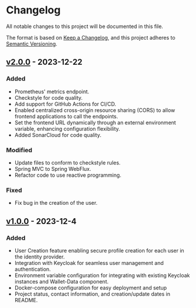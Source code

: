 # Changelog
All notable changes to this project will be documented in this file.

The format is based on [Keep a Changelog](https://keepachangelog.com/en/1.0.0/),
and this project adheres to [Semantic Versioning](https://semver.org/spec/v2.0.0.html).

## [v2.0.0](https://github.com/in2workspace/wallet-user-registry/releases/tag/v2.0.0) - 2023-12-22
### Added
- Prometheus' metrics endpoint.
- Checkstyle for code quality.
- Add support for GitHub Actions for CI/CD.
- Enabled centralized cross-origin resource sharing (CORS) to allow frontend applications to call the endpoints.
- Set the frontend URL dynamically through an external environment variable, enhancing configuration flexibility.
- Added SonarCloud for code quality.

### Modified
- Update files to conform to checkstyle rules.
- Spring MVC to Spring WebFlux.
- Refactor code to use reactive programming.

### Fixed
- Fix bug in the creation of the user.

## [v1.0.0](https://github.com/in2workspace/wallet-user-registry/releases/tag/v1.0.0) - 2023-12-4
### Added
- User Creation feature enabling secure profile creation for each user in the identity provider.
- Integration with Keycloak for seamless user management and authentication.
- Environment variable configuration for integrating with existing Keycloak instances and Wallet-Data component.
- Docker-compose configuration for easy deployment and setup
- Project status, contact information, and creation/update dates in README.
